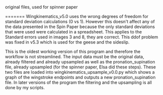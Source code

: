 original files, used for spinner paper

=======
Wingkinematics_v5.0 uses the wrong degrees of freedom for standard deviation calculations (0 vs 1). However this doesn't affect any of the data presented in the Spin Paper because the only standard deviations that were used were calculated in a spreadsheet. This applies to the Standard errors used in images 3 and 8, they are correct. This ddof problem was fixed in v5.3 which is used for the geese and the sideslip.

This is the oldest working version of this program and therefore the workflow is not streamlined. The input data must be the original data, already filtered and already upsampled as well as the pronation_supination file, already upsampled (for the spinner paper, Elsa did these steps). These two files are loaded into wingkinematics_upsample_v0.0.py which shows a graph of the wingstroke endpoints and outputs a new pronation_supination file. In later versions of the program the filtering and the upsampling is all done by my scripts.

